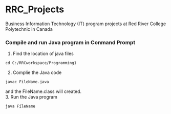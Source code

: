 # RRC_Projects
Business Information Technology (IT) program projects at Red River College Polytechnic in Canada


### Compile and run Java program in Conmand Prompt

1. Find the location of java files
```
cd C:/RRCworkspace/Programming1
```
2. Complie the Java code
```
javac FileName.java
```
and the FileName.class will created. <br>
3. Run the Java program
```
java FileName
```
